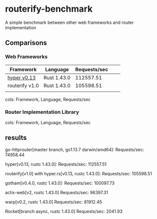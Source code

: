 # routerify-benchmark

A simple benchmark between other web frameworks and router implementation

## Comparisons

### Web Frameworks


| Framework      | Language    | Requests/sec |   |   |
|----------------|-------------|--------------|---|---|
| [hyper v0.13](https://github.com/hyperium/hyper)    | Rust 1.43.0 | 112557.51    |   |   |
| routerify v1.0 | Rust 1.43.0 | 105598.51    |   |   |
|                |             |              |   |   |

cols: Framework, Language, Requests/sec

### Router Implementation Library

cols: Framework, Language, Requests/sec


results
---------
go-httprouter[master branch, go1.13.7 darwin/amd64]: 
Requests/sec:  74958.44

hyper[v0.13, rustc 1.43.0]:
Requests/sec: 112557.51

routerify[v1.0] with hyper.rs[v0.13, rustc 1.43.0]:
Requests/sec: 105598.51

gotham[v0.4.0, rustc 1.43.0]:
Requests/sec: 100097.73

actix-web[v2, rustc 1.43.0]
Requests/sec:  96397.31

warp[v0.2, rustc 1.43.0]
Requests/sec:  81912.45

Rocket[branch async, rustc 1.43.0]
Requests/sec:   2041.93